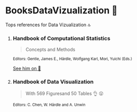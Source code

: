 # BooksDataVizualization :bookmark:
Tops references for Data Vizualization :top:

1. ### Handbook of Computational Statistics
   > Concepts and Methods 
   
   <sup> Editors: Gentle, James E., Härdle, Wolfgang Karl, Mori, Yuichi (Eds.)</sup>
   
   [See him on :eyes:](https://depositfiles.org/files/fyaik4bnk)


2. ### Handbook of Data Visualization
   > With 569 Figuresand 50 Tables :ok_hand: :open_mouth:
   
    <sup>Editors: C. Chen, W. Härdle and A. Unwin</sup>
